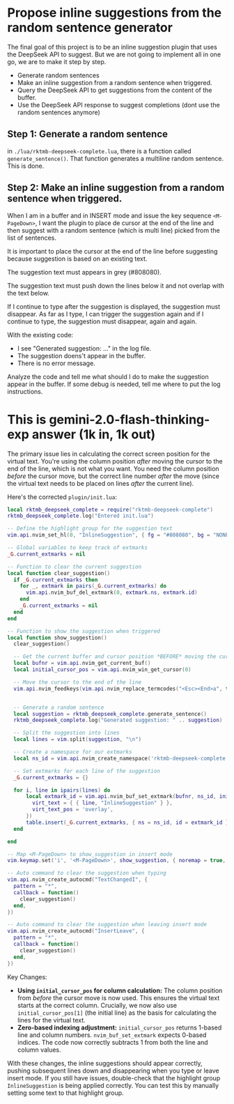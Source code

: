 # Propose inline suggestions from the random sentence generator

The final goal of this project is to be an inline suggestion plugin that uses the DeepSeek API to suggest.
But we are not going to implement all in one go, we are to make it step by step.

- Generate random sentences
- Make an inline suggestion from a random sentence when triggered.
- Query the DeepSeek API to get suggestions from the content of the buffer.
- Use the DeepSeek API response to suggest completions (dont use the random sentences anymore)

## Step 1: Generate a random sentence

in `./lua/rktmb-deepseek-complete.lua`, there is a function called `generate_sentence()`.
That function generates a multiline random sentence.
This is done.

## Step 2: Make an inline  suggestion from a random sentence when triggered.

When I am in a buffer and in INSERT mode and issue the key sequence `<M-PageDown>`,
I want the plugin to place de cursor at the end of the line and then suggest with a random sentence (which is multi line) picked from the list of sentences.

It is important to place the cursor at the end of the line before suggesting because suggestion is based on an existing text.

The suggestion text must appears in grey (#808080).

The suggestion text must push down the lines below it and not overlap with the text below.

If I continue to type after the suggestion is displayed, the suggestion must disappear.
As far as I type, I can trigger the suggestion again and if I continue to type, the suggestion must disappear, again and again.

With the existing code:
- I see "Generated suggestion: ..." in the log file.
- The suggestion doens't appear in the buffer.
- There is no error message.

Analyze the code and tell me what should I do to make the suggestion appear in the buffer.
If some debug is needed, tell me where to put the log instructions.



# This is gemini-2.0-flash-thinking-exp answer (1k in, 1k out)

The primary issue lies in calculating the correct screen position for the virtual text.  You're using the column position *after* moving the cursor to the end of the line, which is not what you want. You need the column position *before* the cursor move, but the correct line number *after* the move (since the virtual text needs to be placed on lines *after* the current line).

Here's the corrected `plugin/init.lua`:

```lua
local rktmb_deepseek_complete = require("rktmb-deepseek-complete")
rktmb_deepseek_complete.log("Entered init.lua")

-- Define the highlight group for the suggestion text
vim.api.nvim_set_hl(0, "InlineSuggestion", { fg = "#808080", bg = "NONE" })

-- Global variables to keep track of extmarks
_G.current_extmarks = nil

-- Function to clear the current suggestion
local function clear_suggestion()
  if _G.current_extmarks then
    for _, extmark in pairs(_G.current_extmarks) do
      vim.api.nvim_buf_del_extmark(0, extmark.ns, extmark.id)
    end
    _G.current_extmarks = nil
  end
end

-- Function to show the suggestion when triggered
local function show_suggestion()
  clear_suggestion()

  -- Get the current buffer and cursor position *BEFORE* moving the cursor
  local bufnr = vim.api.nvim_get_current_buf()
  local initial_cursor_pos = vim.api.nvim_win_get_cursor(0)

  -- Move the cursor to the end of the line
  vim.api.nvim_feedkeys(vim.api.nvim_replace_termcodes("<Esc><End>a", true, false, true), 'n', true)


  -- Generate a random sentence
  local suggestion = rktmb_deepseek_complete.generate_sentence()
  rktmb_deepseek_complete.log("Generated suggestion: " .. suggestion)

  -- Split the suggestion into lines
  local lines = vim.split(suggestion, "\n")

  -- Create a namespace for our extmarks
  local ns_id = vim.api.nvim_create_namespace('rktmb-deepseek-complete')

  -- Set extmarks for each line of the suggestion
  _G.current_extmarks = {}

  for i, line in ipairs(lines) do
      local extmark_id = vim.api.nvim_buf_set_extmark(bufnr, ns_id, initial_cursor_pos[1] + i - 1, initial_cursor_pos[2] - 1, {  -- Use initial_cursor_pos for both line *and* column, and adjust for zero-indexing
        virt_text = { { line, "InlineSuggestion" } },
        virt_text_pos = 'overlay',
      })
      table.insert(_G.current_extmarks, { ns = ns_id, id = extmark_id })
  end

end

-- Map <M-PageDown> to show_suggestion in insert mode
vim.keymap.set('i', '<M-PageDown>', show_suggestion, { noremap = true, silent = true })

-- Auto command to clear the suggestion when typing
vim.api.nvim_create_autocmd("TextChangedI", {
  pattern = "*",
  callback = function()
    clear_suggestion()
  end,
})

-- Auto command to clear the suggestion when leaving insert mode
vim.api.nvim_create_autocmd("InsertLeave", {
  pattern = "*",
  callback = function()
    clear_suggestion()
  end,
})
```

Key Changes:

* **Using `initial_cursor_pos` for column calculation:** The column position from *before* the cursor move is now used. This ensures the virtual text starts at the correct column.  Crucially, we now also use `initial_cursor_pos[1]` (the initial line) as the basis for calculating the lines for the virtual text.
* **Zero-based indexing adjustment:**  `initial_cursor_pos` returns 1-based line and column numbers.  `nvim_buf_set_extmark` expects 0-based indices.  The code now correctly subtracts 1 from both the line and column values.


With these changes, the inline suggestions should appear correctly, pushing subsequent lines down and disappearing when you type or leave insert mode.  If you still have issues, double-check that the highlight group `InlineSuggestion` is being applied correctly.  You can test this by manually setting some text to that highlight group.

